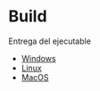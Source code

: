 # Build

Entrega del ejecutable

- [Windows](https://drive.google.com/file/d/1bOACAK8FRegtPtJbHaW-cSGKmCL4LyxT/view?usp=sharing)
- [Linux](https://drive.google.com/file/d/1CrtTfpBaeyJFi0t9kyMdXx7ubqndObQs/view?usp=sharing)
- [MacOS](https://drive.google.com/file/d/1A324lSGIxhiXpDV9vh1i_K_QRr886QMv/view?usp=sharing)
